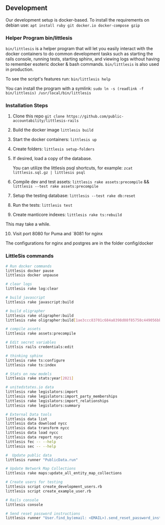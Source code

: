 ## Development

Our development setup is docker-based. To install the requirements on debian use: `apt install ruby git docker.io docker-compose gzip`

### Helper Program bin/littlesis

`bin/littlesis` is a helper program that will let you easily interact with the docker containers to do common development tasks such as starting the rails console, running tests, starting sphinx, and viewing logs without having to remember esoteric docker & bash commands. `bin/littlesis` is also used in production.

To see the script's features run: `bin/littlesis help`

You can install the program with a symlink: `sudo ln -s (readlink -f bin/littlesis) /usr/local/bin/littlesis`

### Installation Steps

1) Clone this repo `git clone https://github.com/public-accountability/littlesis-rails`

2) Build the docker image `littlesis build`

3) Start the docker containers: `littlesis up`

4) Create folders:  `littlesis setup-folders`

5) If desired, load a copy of the database.

   You can utilize the littlesis psql shortcuts, for example: `zcat littlesis.sql.gz | littlesis psql`

6) Compile dev and test assets: `littlesis rake assets:precompile` && `littlesis --test rake assets:precompile`

7) Setup the testing database: `littlesis --test rake db:reset`

8) Run the tests: `littlesis test`

9) Create manticore indexes: `littlesis rake ts:rebuild`

This may take a while.

10) Visit port 8080 for Puma and `8081 for nginx

The configurations for nginx and postgres are in the folder config/docker

### LittleSis commands

``` sh
# Run docker commands
littlesis docker pause
littlesis docker unpause

# clear logs
littlesis rake log:clear

# build javascript
littlesis rake javascript:build

# build oligrapher
littlesis rake oligrapher:build
littlesis rake oligrapher:build[1ae3ccc83701c684a8398d08f85758c449056bb8]

# compile assets
littlesis rake assets:precompile

# Edit secret variables
littlsis rails credentials:edit

# thinking sphinx
littlesis rake ts:configure
littlesis rake ts:index

# Stats on new models
littlesis rake stats:year[2021]

# unitedstates.io data
littlesis rake legislators:import
littlesis rake legislators:import_party_memberships
littlesis rake legislators:import_relationships
littlesis rake legislators:summary

# External Data tools
littlesis data list
littlesis data download nycc
littlesis data transform nycc
littlesis data load nycc
littlesis data report nycc
littlesis fec -- --help
littlesis sec -- --help

#  Update public data
littlesis runner "PublicData.run"

# Update Network Map Collections
littlesis rake maps:update_all_entity_map_collections

# Create users for testing
littlesis script create_development_users.rb
littlesis script create_example_user.rb

# Rails console
littlesis console

# Send reset password instructions
littlesis runner "User.find_by(email: <EMAIL>).send_reset_password_instructions"

```
